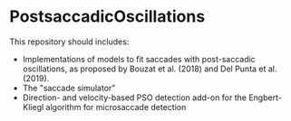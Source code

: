 # PostsaccadicOscillations

This repository should includes:
- Implementations of models to fit saccades with post-saccadic oscillations, as proposed by Bouzat et al. (2018) and Del Punta et al. (2019). 
- The "saccade simulator"
- Direction- and velocity-based PSO detection add-on for the Engbert-Kliegl algorithm for microsaccade detection
